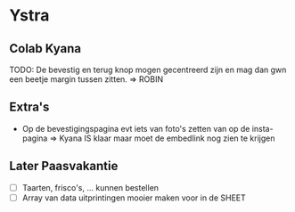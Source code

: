 # Ystra

## Colab Kyana

TODO: De bevestig en terug knop mogen gecentreerd zijn en mag dan gwn een beetje margin tussen zitten. => ROBIN

## Extra's

- Op de bevestigingspagina evt iets van foto's zetten van op de insta-pagina => Kyana IS klaar maar moet de embedlink nog zien te krijgen

## Later Paasvakantie

- [ ] Taarten, frisco's, ... kunnen bestellen
- [ ] Array van data uitprintingen mooier maken voor in de SHEET
